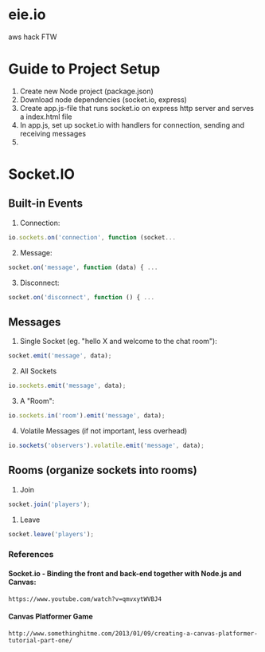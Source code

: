 # eie.io
aws hack
FTW

# Guide to Project Setup
1. Create new Node project (package.json)
2. Download node dependencies (socket.io, express)
3. Create app.js-file that runs socket.io on express http server and serves a index.html file
4. In app.js, set up socket.io with handlers for connection, sending and receiving messages
5.


# Socket.IO

## Built-in Events

1. Connection:
```javascript 
io.sockets.on('connection', function (socket...
```
2. Message: 
```javascript 
socket.on('message', function (data) { ...
```
3. Disconnect: 
```javascript 
socket.on('disconnect', function () { ...
```

## Messages
1. Single Socket (eg. "hello X and welcome to the chat room"):
```javascript 
socket.emit('message', data);
```
2. All Sockets
```javascript 
io.sockets.emit('message', data);
```
3. A "Room":
```javascript 
io.sockets.in('room').emit('message', data);
```
4. Volatile Messages (if not important, less overhead)
```javascript 
io.sockets('observers').volatile.emit('message', data);
```

## Rooms (organize sockets into rooms)
1. Join
```javascript
socket.join('players');
```
1. Leave
```javascript
socket.leave('players');
```

### References

#### Socket.io - Binding the front and back-end together with Node.js and Canvas: 
```
https://www.youtube.com/watch?v=qmvxytWVBJ4
```
#### Canvas Platformer Game
```
http://www.somethinghitme.com/2013/01/09/creating-a-canvas-platformer-tutorial-part-one/
```
